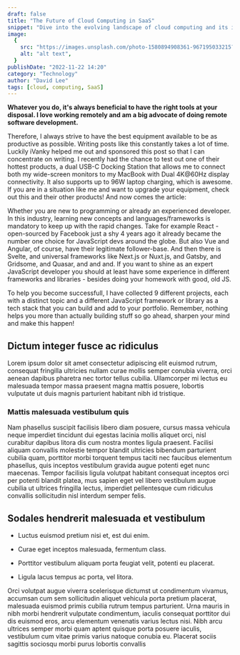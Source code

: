 ```yaml
---
draft: false
title: "The Future of Cloud Computing in SaaS"
snippet: "Dive into the evolving landscape of cloud computing and its impact on SaaS."
image:
  {
    src: "https://images.unsplash.com/photo-1580894908361-967195033215?fit=crop&w=600&h=335",
    alt: "alt text",
  }
publishDate: "2022-11-22 14:20"
category: "Technology"
author: "David Lee"
tags: [cloud, computing, SaaS]
---
```


**Whatever you do, it's always beneficial to have the right tools at your disposal. I love working remotely and am a big advocate of doing remote software development.**

Therefore, I always strive to have the best equipment available to be as productive as possible. Writing posts like this constantly takes a lot of time. Luckily iVanky helped me out and sponsored this post so that I can concentrate on writing. I recently had the chance to test out one of their hottest products, a dual USB-C Docking Station that allows me to connect both my wide-screen monitors to my MacBook with Dual 4K@60Hz display connectivity. It also supports up to 96W laptop charging, which is awesome. If you are in a situation like me and want to upgrade your equipment, check out this and their other products! And now comes the article:

Whether you are new to programming or already an experienced developer. In this industry, learning new concepts and languages/frameworks is
mandatory to keep up with the rapid changes. Take for example React - open-sourced by Facebook just a shy 4 years ago it already became the number one choice for JavaScript devs around the globe. But also Vue and Angular, of course, have their legitimate follower-base. And then there is Svelte, and universal frameworks like Next.js or Nuxt.js, and Gatsby, and Gridsome, and Quasar, and and and. If you want to shine as an expert JavaScript developer you should at least have some experience in different frameworks and libraries - besides doing your homework with good, old JS.

To help you become successfull, I have collected 9 different projects, each with a distinct topic and a different JavaScript framework or library as a tech stack that you can build and add to your portfolio. Remember, nothing helps you more than actually building stuff so go ahead, sharpen your mind and make this happen!

## Dictum integer fusce ac ridiculus

Lorem ipsum dolor sit amet consectetur adipiscing elit euismod rutrum, consequat fringilla ultricies nullam curae mollis semper conubia viverra, orci aenean dapibus pharetra nec tortor tellus cubilia. Ullamcorper mi lectus eu malesuada tempor massa praesent magna mattis posuere, lobortis vulputate ut duis magnis parturient habitant nibh id tristique.

### Mattis malesuada vestibulum quis

Nam phasellus suscipit facilisis libero diam posuere, cursus massa vehicula neque imperdiet tincidunt dui egestas lacinia mollis aliquet orci, nisl curabitur dapibus litora dis cum nostra montes ligula praesent. Facilisi aliquam convallis molestie tempor blandit ultricies bibendum parturient cubilia quam, porttitor morbi torquent tempus taciti nec faucibus elementum phasellus, quis inceptos vestibulum gravida augue potenti eget nunc maecenas. Tempor facilisis ligula volutpat habitant consequat inceptos orci per potenti blandit platea, mus sapien eget vel libero vestibulum augue cubilia ut ultrices fringilla lectus, imperdiet pellentesque cum ridiculus convallis sollicitudin nisl interdum semper felis.

## Sodales hendrerit malesuada et vestibulum

- Luctus euismod pretium nisi et, est dui enim.

- Curae eget inceptos malesuada, fermentum class.

- Porttitor vestibulum aliquam porta feugiat velit, potenti eu placerat.

- Ligula lacus tempus ac porta, vel litora.

Orci volutpat augue viverra scelerisque dictumst ut condimentum vivamus, accumsan cum sem sollicitudin aliquet vehicula porta pretium placerat, malesuada euismod primis cubilia rutrum tempus parturient. Urna mauris in nibh morbi hendrerit vulputate condimentum, iaculis consequat porttitor dui dis euismod eros, arcu elementum venenatis varius lectus nisi. Nibh arcu ultrices semper morbi quam aptent quisque porta posuere iaculis, vestibulum cum vitae primis varius natoque conubia eu. Placerat sociis sagittis sociosqu morbi purus lobortis convallis
